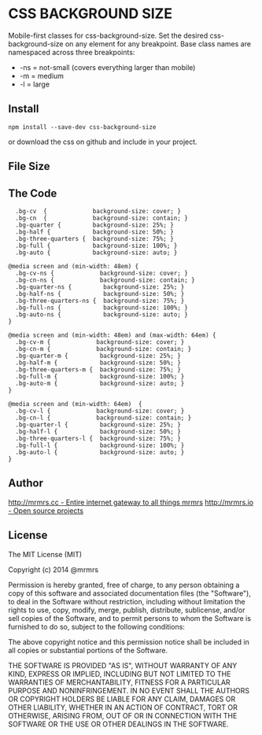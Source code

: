 # CSS BACKGROUND SIZE

  Mobile-first classes for css-background-size.
  Set the desired css-background-size on any element for any breakpoint.
  Base class names are namespaced across three breakpoints:

*  -ns = not-small (covers everything larger than mobile)
*  -m  = medium
*  -l  = large

## Install
```
npm install --save-dev css-background-size
```
or download the css on github and include in your project.

## File Size


## The Code
```
  .bg-cv  {             background-size: cover; }
  .bg-cn  {             background-size: contain; }
  .bg-quarter {         background-size: 25%; }
  .bg-half {            background-size: 50%; }
  .bg-three-quarters {  background-size: 75%; }
  .bg-full {            background-size: 100%; }
  .bg-auto {            background-size: auto; }

@media screen and (min-width: 48em) {
  .bg-cv-ns {             background-size: cover; }
  .bg-cn-ns {             background-size: contain; }
  .bg-quarter-ns {         background-size: 25%; }
  .bg-half-ns {            background-size: 50%; }
  .bg-three-quarters-ns {  background-size: 75%; }
  .bg-full-ns {            background-size: 100%; }
  .bg-auto-ns {            background-size: auto; }
}

@media screen and (min-width: 48em) and (max-width: 64em) {
  .bg-cv-m {             background-size: cover; }
  .bg-cn-m {             background-size: contain; }
  .bg-quarter-m {         background-size: 25%; }
  .bg-half-m {            background-size: 50%; }
  .bg-three-quarters-m {  background-size: 75%; }
  .bg-full-m {            background-size: 100%; }
  .bg-auto-m {            background-size: auto; }
}

@media screen and (min-width: 64em)  {
  .bg-cv-l {             background-size: cover; }
  .bg-cn-l {             background-size: contain; }
  .bg-quarter-l {         background-size: 25%; }
  .bg-half-l {            background-size: 50%; }
  .bg-three-quarters-l {  background-size: 75%; }
  .bg-full-l {            background-size: 100%; }
  .bg-auto-l {            background-size: auto; }
}

```

## Author

[http://mrmrs.cc - Entire internet gateway to all things mrmrs](http://mrmrs.cc)
[http://mrmrs.io - Open source projects](http://mrmrs.io)

## License

The MIT License (MIT)

Copyright (c) 2014 @mrmrs

Permission is hereby granted, free of charge, to any person obtaining a copy
of this software and associated documentation files (the "Software"), to deal
in the Software without restriction, including without limitation the rights
to use, copy, modify, merge, publish, distribute, sublicense, and/or sell
copies of the Software, and to permit persons to whom the Software is
furnished to do so, subject to the following conditions:

The above copyright notice and this permission notice shall be included in
all copies or substantial portions of the Software.

THE SOFTWARE IS PROVIDED "AS IS", WITHOUT WARRANTY OF ANY KIND, EXPRESS OR
IMPLIED, INCLUDING BUT NOT LIMITED TO THE WARRANTIES OF MERCHANTABILITY,
FITNESS FOR A PARTICULAR PURPOSE AND NONINFRINGEMENT. IN NO EVENT SHALL THE
AUTHORS OR COPYRIGHT HOLDERS BE LIABLE FOR ANY CLAIM, DAMAGES OR OTHER
LIABILITY, WHETHER IN AN ACTION OF CONTRACT, TORT OR OTHERWISE, ARISING FROM,
OUT OF OR IN CONNECTION WITH THE SOFTWARE OR THE USE OR OTHER DEALINGS IN
THE SOFTWARE.

